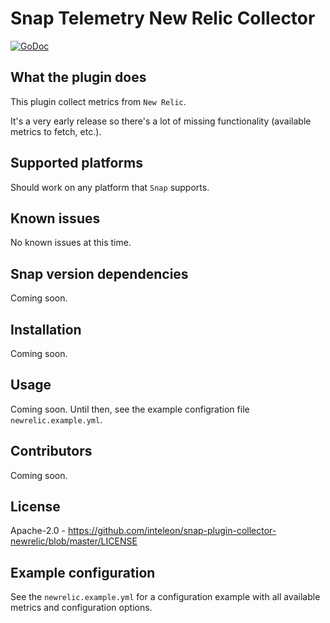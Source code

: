 # Snap Telemetry New Relic Collector

[![GoDoc](https://godoc.org/github.com/inteleon/snap-plugin-collector-newrelic/newrelic?status.svg)](https://godoc.org/github.com/inteleon/snap-plugin-collector-newrelic/newrelic)

## What the plugin does

This plugin collect metrics from `New Relic`.

It's a very early release so there's a lot of missing functionality (available metrics to fetch, etc.).

## Supported platforms

Should work on any platform that `Snap` supports.

## Known issues

No known issues at this time.

## Snap version dependencies

Coming soon.

## Installation

Coming soon.

## Usage

Coming soon. Until then, see the example configration file `newrelic.example.yml`.

## Contributors

Coming soon.

## License

Apache-2.0 - https://github.com/inteleon/snap-plugin-collector-newrelic/blob/master/LICENSE

## Example configuration

See the `newrelic.example.yml` for a configuration example with all available metrics and configuration options.
